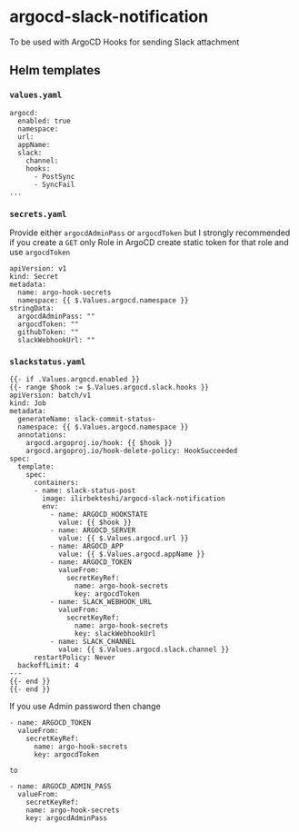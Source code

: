 # argocd-slack-notification

To be used with ArgoCD Hooks for sending Slack attachment

## Helm templates

### `values.yaml`

```
argocd:
  enabled: true
  namespace:
  url:
  appName:
  slack:
    channel:
    hooks:
      - PostSync
      - SyncFail
...
```

### `secrets.yaml`

Provide either `argocdAdminPass` or `argocdToken` but I strongly recommended if you create a `GET` only Role in ArgoCD create static token for that role and use `argocdToken`

```
apiVersion: v1
kind: Secret
metadata:
  name: argo-hook-secrets
  namespace: {{ $.Values.argocd.namespace }}
stringData:
  argocdAdminPass: ""
  argocdToken: ""
  githubToken: ""
  slackWebhookUrl: ""
```

### `slackstatus.yaml`
```
{{- if .Values.argocd.enabled }}
{{- range $hook := $.Values.argocd.slack.hooks }}
apiVersion: batch/v1
kind: Job
metadata:
  generateName: slack-commit-status-
  namespace: {{ $.Values.argocd.namespace }}
  annotations:
    argocd.argoproj.io/hook: {{ $hook }}
    argocd.argoproj.io/hook-delete-policy: HookSucceeded
spec:
  template:
    spec:
      containers:
      - name: slack-status-post
        image: ilirbekteshi/argocd-slack-notification
        env:
          - name: ARGOCD_HOOKSTATE
            value: {{ $hook }}
          - name: ARGOCD_SERVER
            value: {{ $.Values.argocd.url }}
          - name: ARGOCD_APP
            value: {{ $.Values.argocd.appName }}
          - name: ARGOCD_TOKEN
            valueFrom:
              secretKeyRef:
                name: argo-hook-secrets
                key: argocdToken
          - name: SLACK_WEBHOOK_URL
            valueFrom:
              secretKeyRef:
                name: argo-hook-secrets
                key: slackWebhookUrl
          - name: SLACK_CHANNEL
            value: {{ $.Values.argocd.slack.channel }}
      restartPolicy: Never
  backoffLimit: 4
---
{{- end }}
{{- end }}
```

If you use Admin password then change
```
- name: ARGOCD_TOKEN
  valueFrom:
    secretKeyRef:
      name: argo-hook-secrets
      key: argocdToken

to 

- name: ARGOCD_ADMIN_PASS
  valueFrom:
    secretKeyRef:
    name: argo-hook-secrets
    key: argocdAdminPass
```
